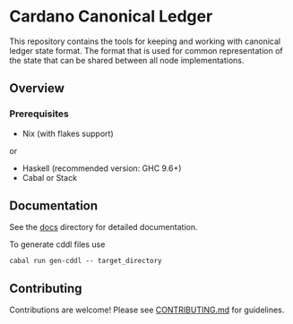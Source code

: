 # Cardano Canonical Ledger

This repository contains the tools for keeping and working with canonical ledger state format.
The format that is used for common representation of the state that can be shared between all
node implementations.

## Overview

### Prerequisites

- Nix (with flakes support)

or

- Haskell (recommended version: GHC 9.6+)
- Cabal or Stack

## Documentation

See the [docs](./docs) directory for detailed documentation.

To generate cddl files use 

```
cabal run gen-cddl -- target_directory
```


## Contributing

Contributions are welcome! Please see [CONTRIBUTING.md](./Contributing.md) for guidelines.
